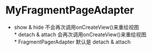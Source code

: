# MyFragmentPageAdapter
 * show &amp; hide 不会再次调用onCreateView()来重绘视图<br/>  * detach &amp; attach 会再次调用onCreateView()来重绘视图<br/>  * FragmentPagerAdapter 默认是 detach &amp; attach<br/>
